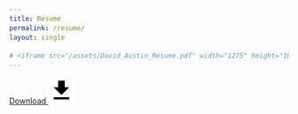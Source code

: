 ```yaml
---
title: Resume
permalink: /resume/
layout: single

# <iframe src="/assets/David_Austin_Resume.pdf" width="1275" height="1650"></iframe>
---
```

[Download ![](/assets/download.svg)](/resume.pdf)

<object data="/assets/David_Austin_Resume.pdf" width="1275" height="1650" type='application/pdf'></object>




